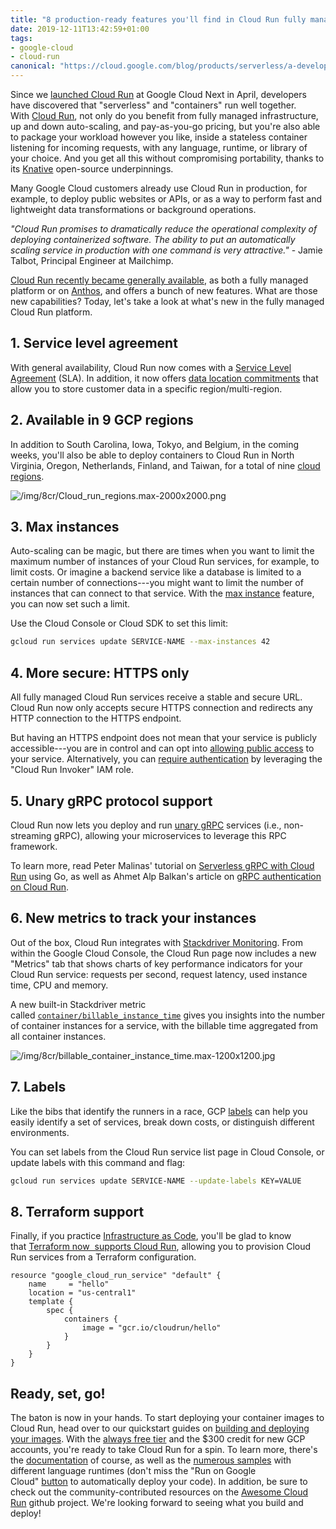 ```yaml
---
title: "8 production-ready features you'll find in Cloud Run fully managed"
date: 2019-12-11T13:42:59+01:00
tags:
- google-cloud
- cloud-run
canonical: "https://cloud.google.com/blog/products/serverless/a-developers-guide-to-new-features-in-cloud-run"
---
```


Since we [launched Cloud Run](https://cloud.google.com/blog/products/serverless/announcing-cloud-run-the-newest-member-of-our-serverless-compute-stack) at Google Cloud Next in April, developers have discovered that "serverless" and "containers" run well together. With [Cloud Run](https://cloud.google.com/run/), not only do you benefit from fully managed infrastructure, up and down auto-scaling, and pay-as-you-go pricing, but you're also able to package your workload however you like, inside a stateless container listening for incoming requests, with any language, runtime, or library of your choice. And you get all this without compromising portability, thanks to its [Knative](https://knative.dev/) open-source underpinnings. 

Many Google Cloud customers already use Cloud Run in production, for example, to deploy public websites or APIs, or as a way to perform fast and lightweight data transformations or background operations. 

*"Cloud Run promises to dramatically reduce the operational complexity of deploying containerized software. The ability to put an automatically scaling service in production with one command is very attractive."* - Jamie Talbot, Principal Engineer at Mailchimp.

[Cloud Run recently became generally available](https://cloud.google.com/blog/products/serverless/knative-based-cloud-run-services-are-ga), as both a fully managed platform or on [Anthos](https://cloud.google.com/anthos/), and offers a bunch of new features. What are those new capabilities? Today, let's take a look at what's new in the fully managed Cloud Run platform.

## 1. Service level agreement

With general availability, Cloud Run now comes with a [Service Level Agreement](https://cloud.google.com/run/sla) (SLA). In addition, it now offers [data location commitments](https://cloud.google.com/terms/service-terms) that allow you to store customer data in a specific region/multi-region. 

## 2. Available in 9 GCP regions

In addition to South Carolina, Iowa, Tokyo, and Belgium, in the coming weeks, you'll also be able to deploy containers to Cloud Run in North Virginia, Oregon, Netherlands, Finland, and Taiwan, for a total of nine [cloud regions](https://cloud.google.com/about/locations).

![/img/8cr/Cloud_run_regions.max-2000x2000.png](/img/8cr/Cloud_run_regions.max-2000x2000.png)

## 3. Max instances

Auto-scaling can be magic, but there are times when you want to limit the maximum number of instances of your Cloud Run services, for example, to limit costs. Or imagine a backend service like a database is limited to a certain number of connections---you might want to limit the number of instances that can connect to that service. With the [max instance](https://cloud.google.com/run/docs/configuring/max-instances) feature, you can now set such a limit.

Use the Cloud Console or Cloud SDK to set this limit:

```bash
gcloud run services update SERVICE-NAME --max-instances 42
```

## 4. More secure: HTTPS only
All fully managed Cloud Run services receive a stable and secure URL. Cloud Run now only accepts secure HTTPS connection and redirects any HTTP connection to the HTTPS endpoint. 

But having an HTTPS endpoint does not mean that your service is publicly accessible---you are in control and can opt into [allowing public access](https://cloud.google.com/run/docs/authenticating/public) to your service. Alternatively, you can [require authentication](https://cloud.google.com/run/docs/authenticating/overview) by leveraging the "Cloud Run Invoker" IAM role.

## 5. Unary gRPC protocol support

Cloud Run now lets you deploy and run [unary gRPC](https://grpc.io/docs/guides/concepts/) services (i.e., non-streaming gRPC), allowing your microservices to leverage this RPC framework. 

To learn more, read Peter Malinas' tutorial on [Serverless gRPC with Cloud Run](https://medium.com/@petomalina/%EF%B8%8Fserverless-grpc-with-cloud-run-bab3622a47da) using Go, as well as Ahmet Alp Balkan's article on [gRPC authentication on Cloud Run](https://ahmet.im/blog/grpc-auth-cloud-run/).

## 6. New metrics to track your instances

Out of the box, Cloud Run integrates with [Stackdriver Monitoring](https://cloud.google.com/monitoring/). From within the Google Cloud Console, the Cloud Run page now includes a new "Metrics" tab that shows charts of key performance indicators for your Cloud Run service: requests per second, request latency, used instance time, CPU and memory.

A new built-in Stackdriver metric called [`container/billable_instance_time`](https://cloud.google.com/monitoring/api/metrics_gcp#gcp-run) gives you insights into the number of container instances for a service, with the billable time aggregated from all container instances.

![/img/8cr/billable_container_instance_time.max-1200x1200.jpg](/img/8cr/billable_container_instance_time.max-1200x1200.jpg)

## 7. Labels
Like the bibs that identify the runners in a race, GCP [labels](https://cloud.google.com/run/docs/configuring/labels) can help you easily identify a set of services, break down costs, or distinguish different environments.

You can set labels from the Cloud Run service list page in Cloud Console, or update labels with this command and flag:

```bash
gcloud run services update SERVICE-NAME --update-labels KEY=VALUE
```

## 8. Terraform support

Finally, if you practice [Infrastructure as Code](https://cloud.google.com/solutions/infrastructure-as-code/), you'll be glad to know that [Terraform now  supports Cloud Run](https://www.terraform.io/docs/providers/google/r/cloud_run_service.html), allowing you to provision Cloud Run services from a Terraform configuration. 

```hcl
resource "google_cloud_run_service" "default" {
    name     = "hello"
    location = "us-central1"
    template {
        spec {
            containers {
                image = "gcr.io/cloudrun/hello"
            }
        }
    }
}
```

## Ready, set, go!

The baton is now in your hands. To start deploying your container images to Cloud Run, head over to our quickstart guides on [building and deploying your images](https://cloud.google.com/run/docs/quickstarts/build-and-deploy). With the [always free tier](https://cloud.google.com/free/) and the $300 credit for new GCP accounts, you're ready to take Cloud Run for a spin. To learn more, there's the [documentation](https://cloud.google.com/run/docs/) of course, as well as the [numerous samples](https://github.com/GoogleCloudPlatform/cloud-run-samples) with different language runtimes (don't miss the "Run on Google Cloud" [button](https://github.com/GoogleCloudPlatform/cloud-run-button) to automatically deploy your code). In addition, be sure to check out the community-contributed resources on the [Awesome Cloud Run](https://github.com/steren/awesome-cloudrun) github project. We're looking forward to seeing what you build and deploy!
